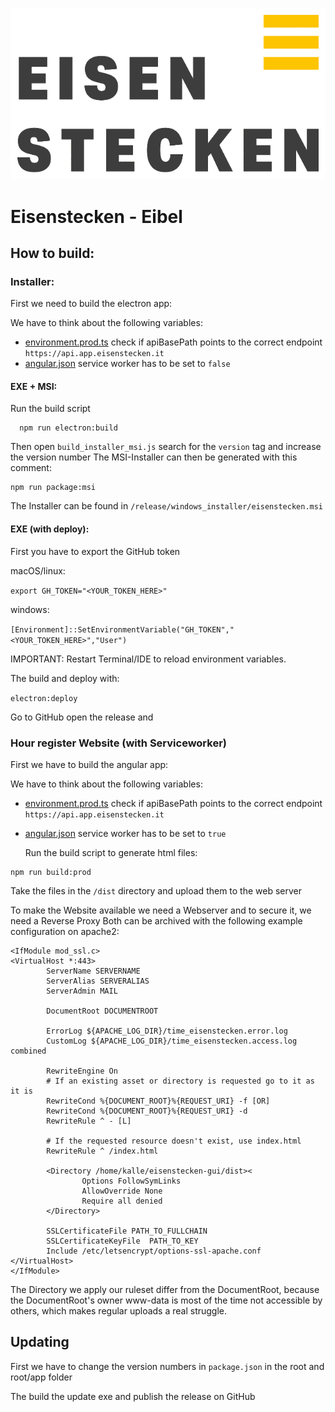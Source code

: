 ![Eisenstecken-Logo](/src/assets/icons/eisenstecken.bmp)

# Eisenstecken - Eibel

## How to build:

### Installer:

First we need to build the electron app:

We have to think about the following variables:

- [environment.prod.ts](/src/environments/environment.prod.ts) check if apiBasePath points to the correct endpoint
  `https://api.app.eisenstecken.it`
- [angular.json](/angular.json) service worker has to be set to `false`

#### EXE + MSI:

Run the build script

````
  npm run electron:build   
````

Then open `build_installer_msi.js` search for the `version` tag and increase the version number The MSI-Installer can
then be generated with this comment:

````
npm run package:msi
````

The Installer can be found in `/release/windows_installer/eisenstecken.msi`

#### EXE (with deploy):

First you have to export the GitHub token

macOS/linux:

`export GH_TOKEN="<YOUR_TOKEN_HERE>"`

windows:

`[Environment]::SetEnvironmentVariable("GH_TOKEN","<YOUR_TOKEN_HERE>","User")`

IMPORTANT: Restart Terminal/IDE to reload environment variables.

The build and deploy with:

`electron:deploy`

Go to GitHub open the release and 

### Hour register Website (with Serviceworker)

First we have to build the angular app:

We have to think about the following variables:

- [environment.prod.ts](/src/environments/environment.prod.ts) check if apiBasePath points to the correct endpoint
  `https://api.app.eisenstecken.it`
- [angular.json](/angular.json) service worker has to be set to `true`

  Run the build script to generate html files:

````
npm run build:prod
````

Take the files in the `/dist` directory and upload them to the web server

To make the Website available we need a Webserver and to secure it, we need a Reverse Proxy Both can be archived with
the following example configuration on apache2:

````
<IfModule mod_ssl.c>
<VirtualHost *:443>
        ServerName SERVERNAME
        ServerAlias SERVERALIAS
        ServerAdmin MAIL

        DocumentRoot DOCUMENTROOT

        ErrorLog ${APACHE_LOG_DIR}/time_eisenstecken.error.log
        CustomLog ${APACHE_LOG_DIR}/time_eisenstecken.access.log combined

        RewriteEngine On
        # If an existing asset or directory is requested go to it as it is
        RewriteCond %{DOCUMENT_ROOT}%{REQUEST_URI} -f [OR]
        RewriteCond %{DOCUMENT_ROOT}%{REQUEST_URI} -d
        RewriteRule ^ - [L]

        # If the requested resource doesn't exist, use index.html
        RewriteRule ^ /index.html

        <Directory /home/kalle/eisenstecken-gui/dist><
                Options FollowSymLinks
                AllowOverride None
                Require all denied
        </Directory>

        SSLCertificateFile PATH_TO_FULLCHAIN
        SSLCertificateKeyFile  PATH_TO_KEY
        Include /etc/letsencrypt/options-ssl-apache.conf
</VirtualHost>
</IfModule>
````

The Directory we apply our ruleset differ from the DocumentRoot, because the DocumentRoot's owner www-data is most of
the time not accessible by others, which makes regular uploads a real struggle.

## Updating

First we have to change the version numbers in `package.json` in the root and root/app folder

The build the update exe and publish the release on GitHub

